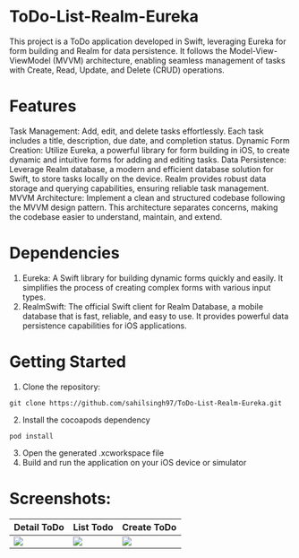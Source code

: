# ToDo-List-Realm-Eureka
This project is a ToDo application developed in Swift, leveraging Eureka for form building and Realm for data persistence. It follows the Model-View-ViewModel (MVVM) architecture, enabling seamless management of tasks with Create, Read, Update, and Delete (CRUD) operations.

# Features
Task Management: Add, edit, and delete tasks effortlessly. Each task includes a title, description, due date, and completion status.
Dynamic Form Creation: Utilize Eureka, a powerful library for form building in iOS, to create dynamic and intuitive forms for adding and editing tasks.
Data Persistence: Leverage Realm database, a modern and efficient database solution for Swift, to store tasks locally on the device. Realm provides robust data storage and querying capabilities, ensuring reliable task management.
MVVM Architecture: Implement a clean and structured codebase following the MVVM design pattern. This architecture separates concerns, making the codebase easier to understand, maintain, and extend.

# Dependencies
1. Eureka: A Swift library for building dynamic forms quickly and easily. It simplifies the process of creating complex forms with various input types.
2. RealmSwift: The official Swift client for Realm Database, a mobile database that is fast, reliable, and easy to use. It provides powerful data persistence capabilities for iOS applications.

# Getting Started
1. Clone the repository:
  ```
  git clone https://github.com/sahilsingh97/ToDo-List-Realm-Eureka.git
  ```
2. Install the cocoapods dependency
  ```
  pod install
  ```
3. Open the generated .xcworkspace file
4. Build and run the application on your iOS device or simulator

# Screenshots:
| Detail ToDo | List Todo | Create ToDo |
| ---------- | --------- | --------- |
| <img src="https://github.com/sahilsingh97/ToDo-List-Realm-Eureka/assets/31370827/752fea1b-170f-4425-b80b-54986e8495e4"></img> | <img src="https://github.com/sahilsingh97/ToDo-List-Realm-Eureka/assets/31370827/61c78d51-d73b-48e3-9dbd-393ba6f2ddb7" /> | <img src="https://github.com/sahilsingh97/ToDo-List-Realm-Eureka/assets/31370827/e4725ec0-b619-404f-8399-1f30b7f5a659" /> |
